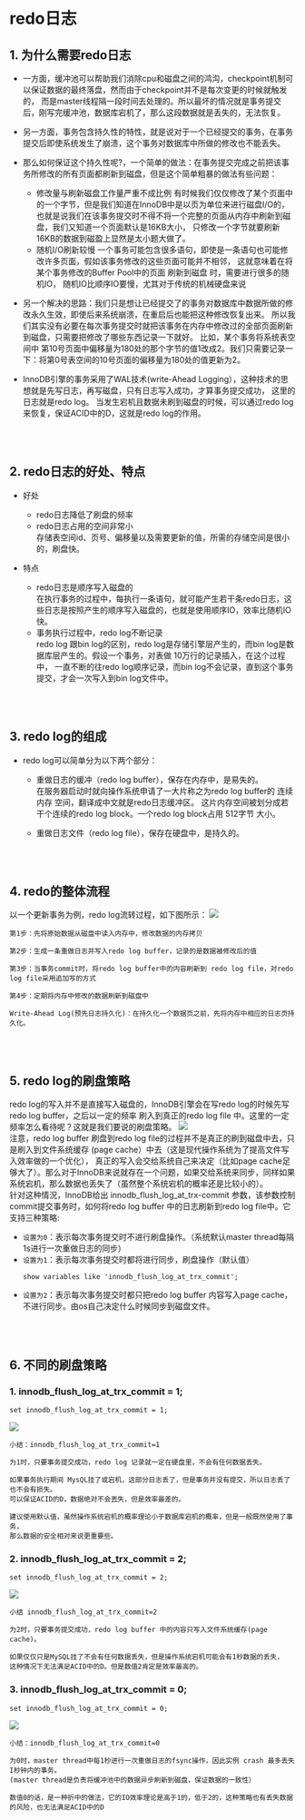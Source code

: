 # redo日志
## 1. 为什么需要redo日志
+ 一方面，缓冲池可以帮助我们消除cpu和磁盘之间的鸿沟，checkpoint机制可以保证数据的最终落盘，然而由于checkpoint并不是每次变更的时候就触发的，
  而是master线程隔一段时间去处理的。所以最坏的情况就是事务提交后，刚写完缓冲池，数据库宕机了，那么这段数据就是丢失的，无法恢复。
  

+ 另一方面，事务包含持久性的特性，就是说对于一个已经提交的事务，在事务提交后即使系统发生了崩溃，这个事务对数据库中所做的修改也不能丢失。
  

+ 那么如何保证这个持久性呢?，一个简单的做法：在事务提交完成之前把该事务所修改的所有页面都刷新到磁盘，但是这个简单粗暴的做法有些问题：
    + 修改量与刷新磁盘工作量严重不成比例
      有时候我们仅仅修改了某个页面中的一个字节，但是我们知道在InnoDB中是以页为单位来进行磁盘I/O的，
      也就是说我们在该事务提交时不得不将一个完整的页面从内存中刷新到磁盘，我们又知道一个页面默认是16KB大小，
      只修改一个字节就要刷新16KB的数据到磁盈上显然是太小题大做了。
    + 随机I/O刷新较慢
      一个事务可能包含很多语句，即使是一条语句也可能修改许多页面，假如该事务修改的这些页面可能并不相邻，
      这就意味着在将某个事务修改的Buffer Pool中的页面 刷新到磁盘 时，需要进行很多的随机IO，
      随机IO比顺序IO要慢，尤其对于传统的机械硬盘来说 
      

+ 另一个解决的思路：我们只是想让已经提交了的事务对数据库中数据所做的修改永久生效，即使后来系统崩溃，在重启后也能把这种修改恢复出来。
    所以我们其实没有必要在每次事务提交时就把该事务在内存中修改过的全部页面刷新到磁盘，只需要把修改了哪些东西记录一下就好。
    比如，某个事务将系统表空间中 第10号页面中偏移量为180处的那个字节的值1改成2。我们只需要记录一下：将第0号表空间的10号页面的偏移量为180处的值更新为2。
  

+ InnoDB引擎的事务采用了WAL技术(write-Ahead Logging），这种技术的思想就是先写日志，再写磁盘，只有日志写入成功，才算事务提交成功，
    这里的日志就是redo log。 当发生宕机且数据未刷到磁盘的时候，可以通过redo log来恢复，保证ACID中的D，这就是redo log的作用。


<br/><br/>
## 2. redo日志的好处、特点
+ 好处
    + redo日志降低了刷盘的频率
    + redo日志占用的空间非常小
      <br> 存储表空间id、页号、偏移量以及需要更新的值，所需的存储空间是很小的，刷盘快。


+ 特点
    + redo日志是顺序写入磁盘的
      <br>在执行事务的过程中，每执行一条语句，就可能产生若干条redo日志，这些日志是按照产生的顺序写入磁盘的，也就是使用顺序IO，效率比随机IO快。
    + 事务执行过程中，redo log不断记录
      <br>redo log 跟bin log的区别，redo log是存储引擎层产生的，而bin log是数据库层产生的。假设一个事务，对表做 10万行的记录插入，在这个过程中，
      一直不断的往redo log顺序记录，而bin log不会记录，直到这个事务提交，才会一次写入到bin log文件中。


<br/><br/>
## 3. redo log的组成
+ redo log可以简单分为以下两个部分：
    + 重做日志的缓冲（redo log buffer），保存在内存中，是易失的。
      <br>在服务器启动时就向操作系统申请了一大片称之为redo log buffer的 连续内存 空间，翻译成中文就是redo日志缓冲区。
      这片内存空间被划分成若干个连续的redo log block。一个redo log block占用 512字节 大小。

    + 重做日志文件（redo log file），保存在硬盘中，是持久的。



<br/><br/>
## 4. redo的整体流程
以一个更新事务为例，redo log流转过程，如下图所示：
![](.mysql_redo_log_images/redo的整体流程.png)
```text
第1步：先将原始数据从磁盘中读入内存中，修改数据的内存拷贝

第2步：生成一条重做日志并写入redo log buffer，记录的是数据被修改后的值

第3步：当事务commit时，将redo log buffer中的内容刷新到 redo log file，对redo log file采用追加写的方式

第4步：定期将内存中修改的数据刷新到磁盘中
```
```text
Write-Ahead Log(预先日志持久化)：在持久化一个数据页之前，先将内存中相应的日志页持久化。
```


<br/><br/>
## 5. redo log的刷盘策略
redo log的写入并不是直接写入磁盘的，InnoDB引擎会在写redo log的时候先写redo log buffer，之后以一定的频率
刷入到真正的redo log file 中。这里的一定频率怎么看待呢？这就是我们要说的刷盘策略。
![](.mysql_redo_log_images/redo_log刷盘策略.png)
<br>
注意，redo log buffer 刷盘到redo log file的过程并不是真正的刷到磁盘中去，只是刷入到文件系统缓存 (page cache）中去（这是现代操作系统为了提高文件写入效率做的一个优化），
真正的写入会交给系统自己来决定（比如page cache足够大了）。那么对于InnoDB来说就存在一个问题，如果交给系统来同步，同样如果系统宕机，那么数据也丢失了（虽然整个系统宕机的概率还是比较小的）。
<br>
针对这种情況，InnoDB给出 innodb_flush_log_at_trx-commit 参数，该参数控制commit提交事务时，如何将redo log buffer 中的日志刷新到redo log file中。它支持三种策略:
+ ```设置为0```：表示每次事务提交时不进行刷盘操作。（系统默认master thread每隔1s进行一次重做日志的同步） 
+ ```设置为1```：表示每次事务提交时都将进行同步，刷盘操作（默认值）
  ```mysql
  show variables like 'innodb_flush_log_at_trx_commit';
  ```
+ ```设置为2```：表示每次事务提交时都只把redo log buffer 内容写入page cache，不进行同步。由os自己决定什么时候同步到磁盘文件。


<br/><br/>
## 6. 不同的刷盘策略
### 1. innodb_flush_log_at_trx_commit = 1;
```mysql
set innodb_flush_log_at_trx_commit = 1;
```
![](.mysql_redo_log_images/设置为1时的刷盘策略.png)
```text
小结：innodb_flush_log_at_trx_commit=1

为1时，只要事务提交成功，redo log 记录就一定在硬盘里，不会有任何数据丢失。

如果事务执行期间 MysQL挂了或宕机，这部分日志丢了，但是事务并没有提交，所以日志丢了也不会有损失。
可以保证ACID的D，数据绝对不会丟失，但是效率最差的。

建议使用默认值，虽然操作系统宕机的概率理论小于数据库宕机的概率，但是一般既然使用了事务，
那么数据的安全相对来说更重要些。
```

### 2. innodb_flush_log_at_trx_commit = 2;
````mysql
set innodb_flush_log_at_trx_commit = 2;
````
![](.mysql_redo_log_images/设置为2时的刷盘策略.png)
```text
小结 innodb_flush_log_at_trx_commit=2

为2时，只要事务提交成功，redo log buffer 中的内容只写入文件系统缓存(page cache)。

如果仅仅只是MySQL挂了不会有任何数据丢失，但是操作系统宕机可能会有1秒数据的丢失，
这种情况下无法满足ACID中的D。但是数值2肯定是效率最高的。
```


### 3. innodb_flush_log_at_trx_commit = 0;
````mysql
set innodb_flush_log_at_trx_commit = 0;
````
![](.mysql_redo_log_images/设置为0时的刷盘策略.png)
```text
小结：innodb_flush_log_at_trx_commit=0

为0时，master thread中每1秒进行一次重做日志的fsync操作，因此实例 crash 最多丢失I秒钟内的事务。
(master thread是负责将缓冲池中的数据异步刷新到磁盘，保证数据的一致性）

数值0的话，是一种折中的做法，它的IO效率理论是高于1的，低于2的，这种策略也有丢失数据的风险，也无法满足ACID中的D
```












